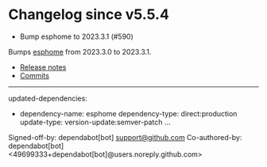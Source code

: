# Changelog since v5.5.4
- Bump esphome to 2023.3.1 (#590)

Bumps [esphome](https://github.com/esphome/esphome) from 2023.3.0 to 2023.3.1.
- [Release notes](https://github.com/esphome/esphome/releases)
- [Commits](https://github.com/esphome/esphome/compare/2023.3.0...2023.3.1)

---
updated-dependencies:
- dependency-name: esphome
  dependency-type: direct:production
  update-type: version-update:semver-patch
...

Signed-off-by: dependabot[bot] <support@github.com>
Co-authored-by: dependabot[bot] <49699333+dependabot[bot]@users.noreply.github.com> 
